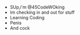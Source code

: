 - SUp,i'm @45CodeWOking
- Im checking in and out for stuff
- Learning Coding
- Penis
- And cock

<!---
45CodeWOking/45CodeWOking is a ✨ special ✨ repository because its `README.md` (this file) appears on your GitHub profile.
You can click the Preview link to take a look at your changes.
--->
